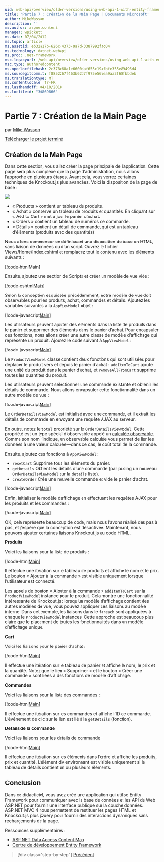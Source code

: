 ```yaml
---
uid: web-api/overview/older-versions/using-web-api-1-with-entity-framework-5/using-web-api-with-entity-framework-part-7
title: 'Partie 7 : Création de la Main Page | Documents Microsoft'
author: MikeWasson
description: ''
ms.author: aspnetcontent
manager: wpickett
ms.date: 07/04/2012
ms.topic: article
ms.assetid: eb32a17b-626c-4373-9a7d-3387992f3c04
ms.technology: dotnet-webapi
ms.prod: .net-framework
msc.legacyurl: /web-api/overview/older-versions/using-web-api-1-with-entity-framework-5/using-web-api-with-entity-framework-part-7
msc.type: authoredcontent
ms.openlocfilehash: 2c378e68a1e6600daf655c19afbfe355e89496d4
ms.sourcegitcommit: f8852267f463b62d7f975e56bea9aa3f68fbbdeb
ms.translationtype: MT
ms.contentlocale: fr-FR
ms.lasthandoff: 04/10/2018
ms.locfileid: "30869866"
---
```

<a name="part-7-creating-the-main-page"></a>Partie 7 : Création de la Main Page
====================
par [Mike Wasson](https://github.com/MikeWasson)

[Télécharger le projet terminé](http://code.msdn.microsoft.com/ASP-NET-Web-API-with-afa30545)

## <a name="creating-the-main-page"></a>Création de la Main Page

Dans cette section, vous allez créer la page principale de l’application. Cette page sera plus complexe que la page d’administration, nous allons l’approche en plusieurs étapes. Avant cela, vous verrez certaines techniques de Knockout.js plus avancées. Voici la disposition de la page de base :

![](using-web-api-with-entity-framework-part-7/_static/image1.png)

- « Products » contient un tableau de produits.
- « Achat » conserve un tableau de produits et quantités. En cliquant sur « Add to Cart » met à jour le panier d’achat.
- « Orders » contient un tableau de numéros de commande.
- « Détails » contient un détail de commande, qui est un tableau d’éléments (produits avec des quantités)

Nous allons commencer en définissant une disposition de base en HTML, sans liaison de données ou d’un script. Ouvrez le fichier Views/Home/Index.cshtml et remplacez tout le contenu avec les éléments suivants :

[!code-html[Main](using-web-api-with-entity-framework-part-7/samples/sample1.html)]

Ensuite, ajoutez une section de Scripts et créer un modèle de vue vide :

[!code-cshtml[Main](using-web-api-with-entity-framework-part-7/samples/sample2.cshtml)]

Selon la conception esquissée précédemment, notre modèle de vue doit observables pour les produits, achat, commandes et détails. Ajoutez les variables suivantes à la `AppViewModel` objet :

[!code-javascript[Main](using-web-api-with-entity-framework-part-7/samples/sample3.js)]

Les utilisateurs peuvent ajouter des éléments dans la liste de produits dans le panier et supprimer des éléments dans le panier d’achat. Pour encapsuler ces fonctions, nous allons créer une autre classe de modèle d’affichage qui représente un produit. Ajoutez le code suivant à `AppViewModel` :

[!code-javascript[Main](using-web-api-with-entity-framework-part-7/samples/sample4.js?highlight=4)]

Le `ProductViewModel` classe contient deux fonctions qui sont utilisées pour déplacer le produit vers et depuis le panier d’achat : `addItemToCart` ajoute une unité du produit dans le panier d’achat, et `removeAllFromCart` supprime toutes les quantités du produit.

Les utilisateurs peuvent sélectionner une commande existante et obtenir les détails de commande. Nous allons encapsuler cette fonctionnalité dans un autre modèle de vue :

[!code-javascript[Main](using-web-api-with-entity-framework-part-7/samples/sample5.js?highlight=4)]

Le `OrderDetailsViewModel` est initialisé avec une commande, et il extrait les détails de commande en envoyant une requête AJAX au serveur.

En outre, notez le `total` propriété sur le `OrderDetailsViewModel`. Cette propriété est un type spécial d’observable appelé un [calculée observable](http://knockoutjs.com/documentation/computedObservables.html). Comme son nom l’indique, un observable calculée vous permet de lier les données à une valeur calculée&#8212;dans ce cas, le coût total de la commande.

Ensuite, ajoutez ces fonctions à `AppViewModel`:

- `resetCart` Supprime tous les éléments du panier.
- `getDetails` Obtient les détails d’une commande (par pusing un nouveau `OrderDetailsViewModel` sur la `details` liste).
- `createOrder` Crée une nouvelle commande et vide le panier d’achat.


[!code-javascript[Main](using-web-api-with-entity-framework-part-7/samples/sample6.js?highlight=4)]

Enfin, initialiser le modèle d’affichage en effectuant les requêtes AJAX pour les produits et les commandes :

[!code-javascript[Main](using-web-api-with-entity-framework-part-7/samples/sample7.js)]

OK, cela représente beaucoup de code, mais nous l’avons réalisé des pas à pas, et j’espère que la conception est désactivée. Maintenant, nous pouvons ajouter certaines liaisons Knockout.js au code HTML.

**Produits**

Voici les liaisons pour la liste de produits :

[!code-html[Main](using-web-api-with-entity-framework-part-7/samples/sample8.html)]

Il effectue une itération sur le tableau de produits et affiche le nom et le prix. Le bouton « Ajouter à la commande » est visible uniquement lorsque l’utilisateur est connecté.

Les appels de bouton « Ajouter à la commande » `addItemToCart` sur la `ProductViewModel` instance pour le produit. Cela montre une fonctionnalité intéressante de Knockout.js : lorsqu’un modèle d’affichage contient des autres modèles de vue, vous pouvez appliquer ces liaisons au modèle interne. Dans cet exemple, les liaisons dans le `foreach` sont appliquées à chaque le `ProductViewModel` instances. Cette approche est beaucoup plus claire que le placement de toutes les fonctionnalités dans un modèle d’affichage unique.

**Cart**

Voici les liaisons pour le panier d’achat :

[!code-html[Main](using-web-api-with-entity-framework-part-7/samples/sample9.html)]

Il effectue une itération sur le tableau de panier et affiche le nom, le prix et la quantité. Notez que le lien « Supprimer » et le bouton « Créer une commande » sont liées à des fonctions de modèle d’affichage.

**Commandes**

Voici les liaisons pour la liste des commandes :

[!code-html[Main](using-web-api-with-entity-framework-part-7/samples/sample10.html)]

Il effectue une itération sur les commandes et affiche l’ID de commande. L’événement de clic sur le lien est lié à la `getDetails` (fonction).

**Détails de la commande**

Voici les liaisons pour les détails de commande :

[!code-html[Main](using-web-api-with-entity-framework-part-7/samples/sample11.html)]

Il effectue une itération sur les éléments dans l’ordre et affiche les produits, prix et quantité. L’élément div environnant est visible uniquement si le tableau de détails contient un ou plusieurs éléments.

## <a name="conclusion"></a>Conclusion

Dans ce didacticiel, vous avez créé une application qui utilise Entity Framework pour communiquer avec la base de données et les API de Web ASP.NET pour fournir une interface publique sur la couche données. ASP.NET MVC 4 nous permettent de restituer les pages HTML et Knockout.js plus jQuery pour fournir des interactions dynamiques sans rechargements de la page.

Ressources supplémentaires :

- [ASP.NET Data Access Content Map](https://msdn.microsoft.com/library/6759sth4.aspx)
- [Centre de développement Entity Framework](https://msdn.microsoft.com/data/ef)

> [!div class="step-by-step"]
> [Précédent](using-web-api-with-entity-framework-part-6.md)
